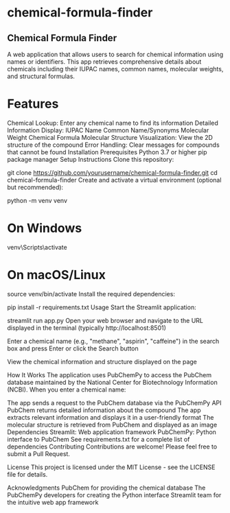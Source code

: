 # chemical-formula-finder

## Chemical Formula Finder
A web application that allows users to search for chemical information using names or identifiers. This app retrieves comprehensive details about chemicals including their IUPAC names, common names, molecular weights, and structural formulas.

# Features
Chemical Lookup: Enter any chemical name to find its information
Detailed Information Display:
IUPAC Name
Common Name/Synonyms
Molecular Weight
Chemical Formula
Molecular Structure Visualization: View the 2D structure of the compound
Error Handling: Clear messages for compounds that cannot be found
Installation
Prerequisites
Python 3.7 or higher
pip package manager
Setup Instructions
Clone this repository:

git clone https://github.com/yourusername/chemical-formula-finder.git
cd chemical-formula-finder
Create and activate a virtual environment (optional but recommended):

python -m venv venv
# On Windows
venv\Scripts\activate
# On macOS/Linux
source venv/bin/activate
Install the required dependencies:

pip install -r requirements.txt
Usage
Start the Streamlit application:

streamlit run app.py
Open your web browser and navigate to the URL displayed in the terminal (typically http://localhost:8501)

Enter a chemical name (e.g., "methane", "aspirin", "caffeine") in the search box and press Enter or click the Search button

View the chemical information and structure displayed on the page

How It Works
The application uses PubChemPy to access the PubChem database maintained by the National Center for Biotechnology Information (NCBI). When you enter a chemical name:

The app sends a request to the PubChem database via the PubChemPy API
PubChem returns detailed information about the compound
The app extracts relevant information and displays it in a user-friendly format
The molecular structure is retrieved from PubChem and displayed as an image
Dependencies
Streamlit: Web application framework
PubChemPy: Python interface to PubChem
See requirements.txt for a complete list of dependencies
Contributing
Contributions are welcome! Please feel free to submit a Pull Request.

License
This project is licensed under the MIT License - see the LICENSE file for details.

Acknowledgments
PubChem for providing the chemical database
The PubChemPy developers for creating the Python interface
Streamlit team for the intuitive web app framework
